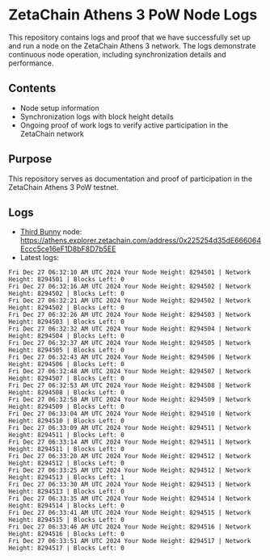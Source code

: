 # ZetaChain Athens 3 PoW Node Logs
This repository contains logs and proof that we have successfully set up and run a node on the ZetaChain Athens 3 network. The logs demonstrate continuous node operation, including synchronization details and performance.

## Contents
- Node setup information
- Synchronization logs with block height details
- Ongoing proof of work logs to verify active participation in the ZetaChain network

## Purpose
This repository serves as documentation and proof of participation in the ZetaChain Athens 3 PoW testnet.

## Logs

- [Third Bunny](https://thirdbunny.xyz/) node: https://athens.explorer.zetachain.com/address/0x225254d35dE666064Eccc5ce16eF1D8bF8D7b5EE
- Latest logs:
```
Fri Dec 27 06:32:10 AM UTC 2024 Your Node Height: 8294501 | Network Height: 8294501 | Blocks Left: 0
Fri Dec 27 06:32:16 AM UTC 2024 Your Node Height: 8294502 | Network Height: 8294502 | Blocks Left: 0
Fri Dec 27 06:32:21 AM UTC 2024 Your Node Height: 8294502 | Network Height: 8294502 | Blocks Left: 0
Fri Dec 27 06:32:26 AM UTC 2024 Your Node Height: 8294503 | Network Height: 8294503 | Blocks Left: 0
Fri Dec 27 06:32:32 AM UTC 2024 Your Node Height: 8294504 | Network Height: 8294504 | Blocks Left: 0
Fri Dec 27 06:32:37 AM UTC 2024 Your Node Height: 8294505 | Network Height: 8294505 | Blocks Left: 0
Fri Dec 27 06:32:43 AM UTC 2024 Your Node Height: 8294506 | Network Height: 8294506 | Blocks Left: 0
Fri Dec 27 06:32:48 AM UTC 2024 Your Node Height: 8294507 | Network Height: 8294507 | Blocks Left: 0
Fri Dec 27 06:32:53 AM UTC 2024 Your Node Height: 8294508 | Network Height: 8294508 | Blocks Left: 0
Fri Dec 27 06:32:58 AM UTC 2024 Your Node Height: 8294509 | Network Height: 8294509 | Blocks Left: 0
Fri Dec 27 06:33:04 AM UTC 2024 Your Node Height: 8294510 | Network Height: 8294510 | Blocks Left: 0
Fri Dec 27 06:33:09 AM UTC 2024 Your Node Height: 8294511 | Network Height: 8294511 | Blocks Left: 0
Fri Dec 27 06:33:14 AM UTC 2024 Your Node Height: 8294511 | Network Height: 8294511 | Blocks Left: 0
Fri Dec 27 06:33:20 AM UTC 2024 Your Node Height: 8294512 | Network Height: 8294512 | Blocks Left: 0
Fri Dec 27 06:33:25 AM UTC 2024 Your Node Height: 8294512 | Network Height: 8294513 | Blocks Left: 1
Fri Dec 27 06:33:30 AM UTC 2024 Your Node Height: 8294513 | Network Height: 8294513 | Blocks Left: 0
Fri Dec 27 06:33:35 AM UTC 2024 Your Node Height: 8294514 | Network Height: 8294514 | Blocks Left: 0
Fri Dec 27 06:33:41 AM UTC 2024 Your Node Height: 8294515 | Network Height: 8294515 | Blocks Left: 0
Fri Dec 27 06:33:46 AM UTC 2024 Your Node Height: 8294516 | Network Height: 8294516 | Blocks Left: 0
Fri Dec 27 06:33:51 AM UTC 2024 Your Node Height: 8294517 | Network Height: 8294517 | Blocks Left: 0
```
